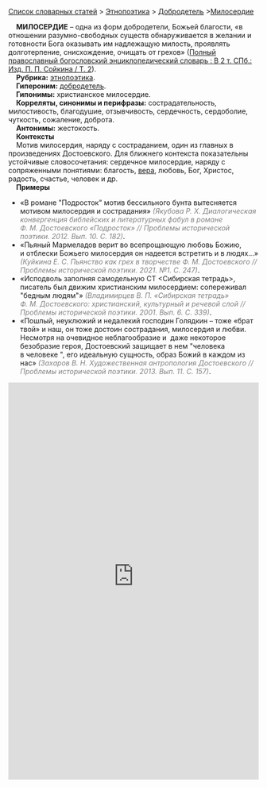 <style>
st { color: Gray;
  font-style: italic;}
</style>

[Список словарных статей](https://thesaurus-dostoevsky.github.io/Thesaurus/) > [Этнопоэтика](ethnopoe.md) > [Добродетель](добродетель.md) >[Милосердие](милосердие.md) 

&nbsp;&nbsp;&nbsp;&nbsp;**МИЛОСЕРДИЕ** – одна из форм добродетели, Божьей благости, «в отношении разумно-свободных существ обнаруживается в желании и готовности Бога оказывать им надлежащую милость, проявлять долготерпение, снисхождение, очищать от грехов» ([Полный православный богословский энциклопедический словарь : В 2 т. СПб.: Изд. П. П. Сойкина / Т. 2](https://azbyka.ru/)).  
&nbsp;&nbsp;&nbsp;&nbsp;**Рубрика:** [этнопоэтика](ethnopoe.md).  
&nbsp;&nbsp;&nbsp;&nbsp;**Гипероним:** [добродетель](добродетель.md).  
&nbsp;&nbsp;&nbsp;&nbsp;**Гипонимы:** христианское милосердие.  
&nbsp;&nbsp;&nbsp;&nbsp;**Корреляты, синонимы и перифразы:** сострадательность, милостивость, благодушие,  отзывчивость, сердечность, сердоболие, чуткость, сожаление, доброта.  
&nbsp;&nbsp;&nbsp;&nbsp;**Антонимы:** жестокость.  
&nbsp;&nbsp;&nbsp;&nbsp;**Контексты**  
&nbsp;&nbsp;&nbsp;&nbsp;Мотив милосердия, наряду с состраданием, один из главных в произведениях Достоевского. Для ближнего контекста показательны  устойчивые словосочетания: сердечное милосердие, наряду с сопряженными понятиями: благость, [вера](вера.md), любовь, Бог, Христос, радость, счастье, человек и др.  <br>
&nbsp;&nbsp;&nbsp;&nbsp;**Примеры**  
* «В романе "Подросток" мотив бессильного бунта вытесняется мотивом милосердия и сострадания» <st>(Якубова Р. Х. Диалогическая конвергенция библейских и литературных фабул в романе Ф. М. Достоевского «Подросток» // Проблемы исторической поэтики. 2012. Вып. 10. С. 182)</st>.
* «Пьяный Мармеладов верит во всепрощающую любовь Божию, и отблески Божьего милосердия он надеется встретить и в людях…» <st>(Куйкина Е. С. Пьянство как грех в творчестве Ф. М. Достоевского // Проблемы исторической поэтики. 2021. №1. С. 247)</st>.
* «Исподволь заполняя самодельную СТ \<Сибирская тетрадь\>, писатель был движим христианским милосердием: сопереживал "бедным людям"» <st>(Владимирцев В. П. «Сибирская тетрадь» Ф. М. Достоевского: христианский, культурный и речевой слой // Проблемы исторической поэтики. 2001. Вып. 6. С. 339)</st>.
* «Пошлый, неуклюжий и недалекий господин Голядкин – тоже «брат твой» и наш, он тоже достоин сострадания, милосердия и любви. Несмотря на очевидное неблагообразие и  даже некоторое безобразие героя, Достоевский защищает в нем "человека в человеке ", его идеальную сущность, образ Божий в каждом из нас» <st>(Захаров В. Н. Художественная антропология Достоевского // Проблемы исторической поэтики. 2013. Вып. 11. С. 157)</st>. 

<iframe src="https://thesaurus-dostoevsky.github.io/nk/милосердие.html" style="border:0px;width:100%;height:800px" allowfullscreen="true" webkitallowfullscreen="true" mozallowfullscreen="true">
